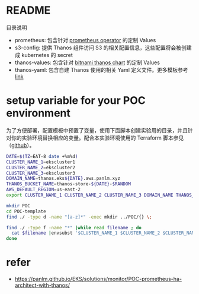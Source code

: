 # README
目录说明
- prometheus: 包含针对 [prometheus operator](https://github.com/prometheus-operator/prometheus-operator) 的定制 Values
- s3-config: 提供 Thanos 组件访问 S3 的相关配置信息，这些配置将会被创建成 kubernetes 的 secret
- thanos-values: 包含针对 [bitnami thanos chart](https://github.com/bitnami/charts/tree/main/bitnami/thanos) 的定制 Values 
- thanos-yaml: 包含自建 Thanos 使用的相关 Yaml 定义文件。更多模板参考 [link](https://github.com/thanos-io/kube-thanos)


# setup variable for your POC environment
为了方便部署，配置模板中预置了变量，使用下面脚本创建实验用的目录，并且针对你的实验环境替换相应的变量。配合本实验环境使用的 Terraform 脚本参见（[github](https://github.com/panlm/eks-blueprints-clusters/tree/main/multi-cluster-thanos)）。

```sh
DATE=$(TZ=EAT-8 date +%m%d)
CLUSTER_NAME_1=ekscluster1
CLUSTER_NAME_2=ekscluster2
CLUSTER_NAME_3=ekscluster3
DOMAIN_NAME=thanos.eks${DATE}.aws.panlm.xyz
THANOS_BUCKET_NAME=thanos-store-${DATE}-$RANDOM
AWS_DEFAULT_REGION=us-east-2
export CLUSTER_NAME_1 CLUSTER_NAME_2 CLUSTER_NAME_3 DOMAIN_NAME THANOS_BUCKET_NAME AWS_DEFAULT_REGION

mkdir POC
cd POC-template
find ./ -type d -name "[a-z]*" -exec mkdir ../POC/{} \;

find ./ -type f -name "*" |while read filename ; do
  cat $filename |envsubst '$CLUSTER_NAME_1 $CLUSTER_NAME_2 $CLUSTER_NAME_3 $DOMAIN_NAME $THANOS_BUCKET_NAME $AWS_DEFAULT_REGION' > ../POC/$filename
done
```

# refer
- https://panlm.github.io/EKS/solutions/monitor/POC-prometheus-ha-architect-with-thanos/


